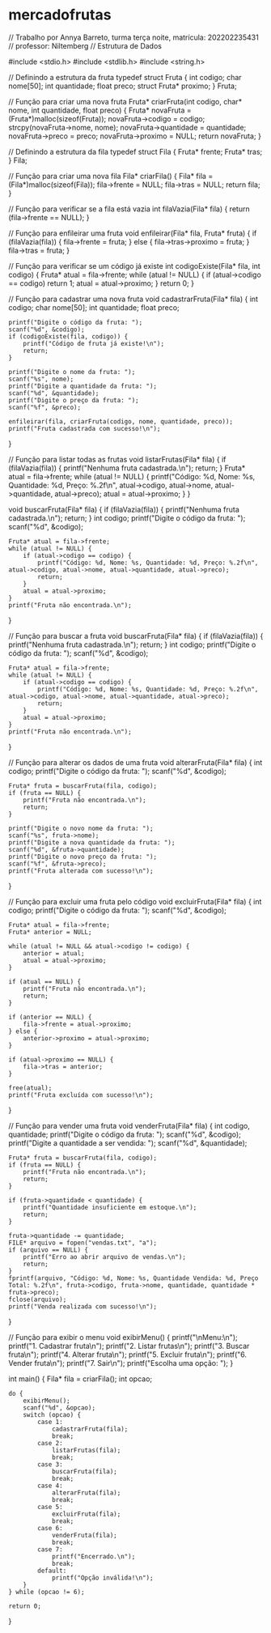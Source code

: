 # mercadofrutas

// Trabalho por Annya Barreto, turma terça noite, matrícula: 202202235431
// professor: Niltemberg
// Estrutura de Dados


#include <stdio.h>
#include <stdlib.h>
#include <string.h>

// Definindo a estrutura da fruta
typedef struct Fruta {
    int codigo;
    char nome[50];
    int quantidade;
    float preco;
    struct Fruta* proximo;
} Fruta;

// Função para criar uma nova fruta
Fruta* criarFruta(int codigo, char* nome, int quantidade, float preco) {
    Fruta* novaFruta = (Fruta*)malloc(sizeof(Fruta));
    novaFruta->codigo = codigo;
    strcpy(novaFruta->nome, nome);
    novaFruta->quantidade = quantidade;
    novaFruta->preco = preco;
    novaFruta->proximo = NULL;
    return novaFruta;
}

// Definindo a estrutura da fila
typedef struct Fila {
    Fruta* frente;
    Fruta* tras;
} Fila;

// Função para criar uma nova fila
Fila* criarFila() {
    Fila* fila = (Fila*)malloc(sizeof(Fila));
    fila->frente = NULL;
    fila->tras = NULL;
    return fila;
}

// Função para verificar se a fila está vazia
int filaVazia(Fila* fila) {
    return (fila->frente == NULL);
}

// Função para enfileirar uma fruta
void enfileirar(Fila* fila, Fruta* fruta) {
    if (filaVazia(fila)) {
        fila->frente = fruta;
    } else {
        fila->tras->proximo = fruta;
    }
    fila->tras = fruta;
}

// Função para verificar se um código já existe
int codigoExiste(Fila* fila, int codigo) {
    Fruta* atual = fila->frente;
    while (atual != NULL) {
        if (atual->codigo == codigo) return 1;
        atual = atual->proximo;
    }
    return 0;
}

// Função para cadastrar uma nova fruta
void cadastrarFruta(Fila* fila) {
    int codigo;
    char nome[50];
    int quantidade;
    float preco;
    
    printf("Digite o código da fruta: ");
    scanf("%d", &codigo);
    if (codigoExiste(fila, codigo)) {
        printf("Código de fruta já existe!\n");
        return;
    }

    printf("Digite o nome da fruta: ");
    scanf("%s", nome);
    printf("Digite a quantidade da fruta: ");
    scanf("%d", &quantidade);
    printf("Digite o preço da fruta: ");
    scanf("%f", &preco);
    
    enfileirar(fila, criarFruta(codigo, nome, quantidade, preco));
    printf("Fruta cadastrada com sucesso!\n");
}

// Função para listar todas as frutas
void listarFrutas(Fila* fila) {
    if (filaVazia(fila)) {
        printf("Nenhuma fruta cadastrada.\n");
        return;
    }
    Fruta* atual = fila->frente;
    while (atual != NULL) {
        printf("Código: %d, Nome: %s, Quantidade: %d, Preço: %.2f\n", atual->codigo, atual->nome, atual->quantidade, atual->preco);
        atual = atual->proximo;
    }
}

void buscarFruta(Fila* fila) {
    if (filaVazia(fila)) {
        printf("Nenhuma fruta cadastrada.\n");
        return;
    }
    int codigo;
    printf("Digite o código da fruta: ");
    scanf("%d", &codigo);
    
    Fruta* atual = fila->frente;
    while (atual != NULL) {
        if (atual->codigo == codigo) {
            printf("Código: %d, Nome: %s, Quantidade: %d, Preço: %.2f\n", atual->codigo, atual->nome, atual->quantidade, atual->preco);
            return;
        }
        atual = atual->proximo;
    }
    printf("Fruta não encontrada.\n");

}

// Função para buscar a fruta
void buscarFruta(Fila* fila) {
    if (filaVazia(fila)) {
        printf("Nenhuma fruta cadastrada.\n");
        return;
    }
    int codigo;
    printf("Digite o código da fruta: ");
    scanf("%d", &codigo);
    
    Fruta* atual = fila->frente;
    while (atual != NULL) {
        if (atual->codigo == codigo) {
            printf("Código: %d, Nome: %s, Quantidade: %d, Preço: %.2f\n", atual->codigo, atual->nome, atual->quantidade, atual->preco);
            return;
        }
        atual = atual->proximo;
    }
    printf("Fruta não encontrada.\n");
}


// Função para alterar os dados de uma fruta
void alterarFruta(Fila* fila) {
    int codigo;
    printf("Digite o código da fruta: ");
    scanf("%d", &codigo);
    
    Fruta* fruta = buscarFruta(fila, codigo);
    if (fruta == NULL) {
        printf("Fruta não encontrada.\n");
        return;
    }
    
    printf("Digite o novo nome da fruta: ");
    scanf("%s", fruta->nome);
    printf("Digite a nova quantidade da fruta: ");
    scanf("%d", &fruta->quantidade);
    printf("Digite o novo preço da fruta: ");
    scanf("%f", &fruta->preco);
    printf("Fruta alterada com sucesso!\n");
}

// Função para excluir uma fruta pelo código
void excluirFruta(Fila* fila) {
    int codigo;
    printf("Digite o código da fruta: ");
    scanf("%d", &codigo);
    
    Fruta* atual = fila->frente;
    Fruta* anterior = NULL;
    
    while (atual != NULL && atual->codigo != codigo) {
        anterior = atual;
        atual = atual->proximo;
    }
    
    if (atual == NULL) {
        printf("Fruta não encontrada.\n");
        return;
    }
    
    if (anterior == NULL) {
        fila->frente = atual->proximo;
    } else {
        anterior->proximo = atual->proximo;
    }
    
    if (atual->proximo == NULL) {
        fila->tras = anterior;
    }
    
    free(atual);
    printf("Fruta excluída com sucesso!\n");
}

// Função para vender uma fruta
void venderFruta(Fila* fila) {
    int codigo, quantidade;
    printf("Digite o código da fruta: ");
    scanf("%d", &codigo);
    printf("Digite a quantidade a ser vendida: ");
    scanf("%d", &quantidade);
    
    Fruta* fruta = buscarFruta(fila, codigo);
    if (fruta == NULL) {
        printf("Fruta não encontrada.\n");
        return;
    }
    
    if (fruta->quantidade < quantidade) {
        printf("Quantidade insuficiente em estoque.\n");
        return;
    }
    
    fruta->quantidade -= quantidade;
    FILE* arquivo = fopen("vendas.txt", "a");
    if (arquivo == NULL) {
        printf("Erro ao abrir arquivo de vendas.\n");
        return;
    }
    fprintf(arquivo, "Código: %d, Nome: %s, Quantidade Vendida: %d, Preço Total: %.2f\n", fruta->codigo, fruta->nome, quantidade, quantidade * fruta->preco);
    fclose(arquivo);
    printf("Venda realizada com sucesso!\n");
}

// Função para exibir o menu
void exibirMenu() {
    printf("\nMenu:\n");
    printf("1. Cadastrar fruta\n");
    printf("2. Listar frutas\n");
    printf("3. Buscar fruta\n");
    printf("4. Alterar fruta\n");
    printf("5. Excluir fruta\n");
    printf("6. Vender fruta\n");
    printf("7. Sair\n");
    printf("Escolha uma opção: ");
}

int main() {
    Fila* fila = criarFila();
    int opcao;
    
    do {
        exibirMenu();
        scanf("%d", &opcao);
        switch (opcao) {
            case 1:
                cadastrarFruta(fila);
                break;
            case 2:
                listarFrutas(fila);
                break;
            case 3:
                buscarFruta(fila);
                break;
            case 4:
                alterarFruta(fila);
                break;
            case 5:
                excluirFruta(fila);
                break;
            case 6:
                venderFruta(fila);
                break;
            case 7:
                printf("Encerrado.\n");
                break;
            default:
                printf("Opção inválida!\n");
        }
    } while (opcao != 6);
    
    return 0;
}
